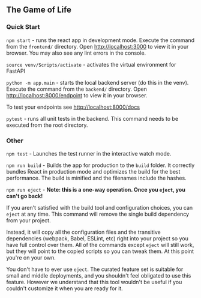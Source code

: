 ## The Game of Life

### Quick Start
`npm start` - runs the react app in development mode. Execute the command from the `frontend/` directory. Open [http://localhost:3000](http://localhost:3000) to view it in your browser.
You may also see any lint errors in the console.

`source venv/Scripts/activate` - activates the virtual environment for FastAPI

`python -m app.main` - starts the local backend server (do this in the venv). Execute the command from the `backend/` directory. Open [http://localhost:8000/endpoint](http://localhost:8000/endpoint) to view it in your browser.

To test your endpoints see [http://localhost:8000/docs](http://localhost:8000/docs)

`pytest` - runs all unit tests in the backend. This command needs to be executed from the root directory.

### Other
`npm test` - Launches the test runner in the interactive watch mode.

`npm run build` - Builds the app for production to the `build` folder.
It correctly bundles React in production mode and optimizes the build for the best performance. The build is minified and the filenames include the hashes.


`npm run eject` - **Note: this is a one-way operation. Once you `eject`, you can't go back!**

If you aren't satisfied with the build tool and configuration choices, you can `eject` at any time. This command will remove the single build dependency from your project.

Instead, it will copy all the configuration files and the transitive dependencies (webpack, Babel, ESLint, etc) right into your project so you have full control over them. All of the commands except `eject` will still work, but they will point to the copied scripts so you can tweak them. At this point you're on your own.

You don't have to ever use `eject`. The curated feature set is suitable for small and middle deployments, and you shouldn't feel obligated to use this feature. However we understand that this tool wouldn't be useful if you couldn't customize it when you are ready for it.